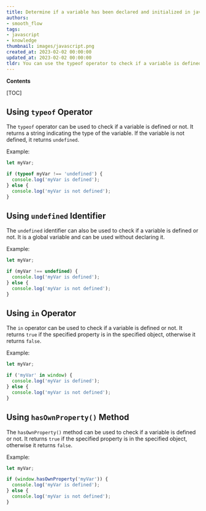 ```yaml
---
title: Determine if a variable has been declared and initialized in javascript
authors:
- smooth_flow
tags:
- javascript
- knowledge
thumbnail: images/javascript.png
created_at: 2023-02-02 00:00:00
updated_at: 2023-02-02 00:00:00
tldr: You can use the typeof operator to check if a variable is defined or not.
---
```


**Contents**

[TOC]

## Using `typeof` Operator
The `typeof` operator can be used to check if a variable is defined or not. It returns a string indicating the type of the variable. If the variable is not defined, it returns `undefined`.

Example:
```javascript
let myVar;

if (typeof myVar !== 'undefined') {
  console.log('myVar is defined');
} else {
  console.log('myVar is not defined');
}
```

## Using `undefined` Identifier
The `undefined` identifier can also be used to check if a variable is defined or not. It is a global variable and can be used without declaring it.

Example:
```javascript
let myVar;

if (myVar !== undefined) {
  console.log('myVar is defined');
} else {
  console.log('myVar is not defined');
}
```

## Using `in` Operator
The `in` operator can be used to check if a variable is defined or not. It returns `true` if the specified property is in the specified object, otherwise it returns `false`.

Example:
```javascript
let myVar;

if ('myVar' in window) {
  console.log('myVar is defined');
} else {
  console.log('myVar is not defined');
}
```

## Using `hasOwnProperty()` Method
The `hasOwnProperty()` method can be used to check if a variable is defined or not. It returns `true` if the specified property is in the specified object, otherwise it returns `false`.

Example:
```javascript
let myVar;

if (window.hasOwnProperty('myVar')) {
  console.log('myVar is defined');
} else {
  console.log('myVar is not defined');
}
```
